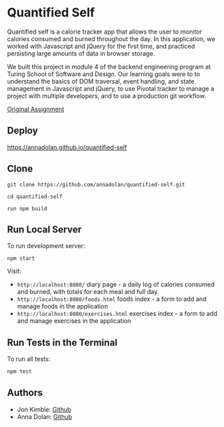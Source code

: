 # Quantified Self

Quantified self is a calorie tracker app that allows the user to monitor calories consumed and burned throughout the day. In this application, we worked with Javascript and jQuery for the first time, and practiced persisting large amounts of data in browser storage. 

We built this project in module 4 of the backend engineering program at Turing School of Software and Design. Our learning goals were to to understand the basics of DOM traversal, event handling, and state management in Javascript and jQuery, to use Pivotal tracker to manage a project with multiple developers, and to use a production git workflow.

[Original Assignment](http://backend.turing.io/module4/projects/quantified-self)

## Deploy

https://annadolan.github.io/quantified-self

## Clone


  ```shell
  git clone https://github.com/annadolan/quantified-self.git
  ```

 ```shell
 cd quantified-self
 ```
 
 ```shell
 run npm build
 ```


## Run Local Server

To run development server:

```shell
npm start
```

Visit:

* `http://localhost:8080/` diary page - a daily log of calories consumed and burned, with totals for each meal and full day.
* `http://localhost:8080/foods.html` foods index - a form to add and manage foods in the application
* `http://localhost:8080/exercises.html` exercises index - a form to add and manage exercises in the application

## Run Tests in the Terminal

To run all tests:

```js
npm test
```

## Authors
* Jon Kimble: [Github](https://github.com/jbkimble)
* Anna Dolan: [Github](https://github.com/annadolan)
